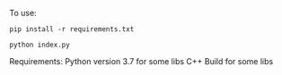 To use:
  
  `pip install -r requirements.txt`
  
  `python index.py`

Requirements:
Python version 3.7 for some libs
C++ Build for some libs
